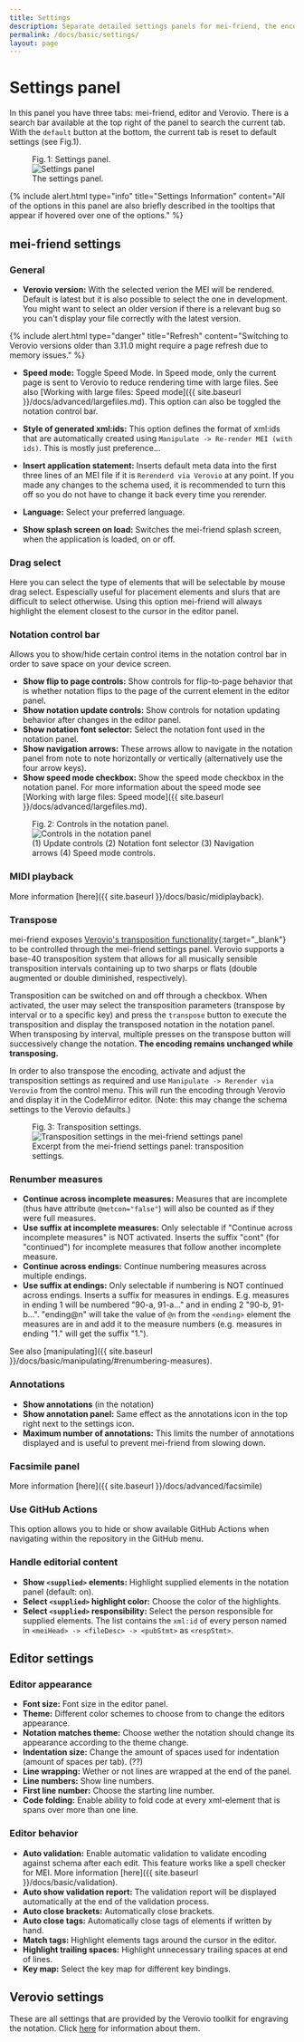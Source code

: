 ```yaml
---
title: Settings
description: Separate detailed settings panels for mei-friend, the encoding editor, and the notation engraver Verovio
permalink: /docs/basic/settings/
layout: page
---
```

# Settings panel

In this panel you have three tabs: mei-friend, editor and Verovio. There is a search bar available at the top right of the panel to search the current tab. With the `default` button at the bottom, the current tab is reset to default settings (see Fig.1).

<figure class="halfwidth">
    <div class="figure-title">Fig.&thinsp;1: Settings panel.</div>
        <img class="figure-img" src="{{ site.baseurl }}/assets/img/settings/settings_panel.PNG" 
            alt="Settings panel" />
    <figcaption class="figure-caption">The settings panel.</figcaption>
</figure>

{% include alert.html type="info" title="Settings Information" content="All of the options in this panel are also briefly described in the tooltips that appear if hovered over one of the options." %}

## mei-friend settings

### General

- **Verovio version:** With the selected verion the MEI will be rendered. Default is latest but it is also possible to select the one in development. You might want to select an older version if there is a relevant bug so you can't display your file correctly with the latest version.

{% include alert.html type="danger" title="Refresh" content="Switching to Verovio versions older than 3.11.0 might require a page refresh due to memory issues." %}

- **Speed mode:** Toggle Speed Mode. In Speed mode, only the current page is sent to Verovio to reduce rendering time with large files. See also [Working with large files: Speed mode]({{ site.baseurl }}/docs/advanced/largefiles.md). This option can also be toggled the notation control bar.

- **Style of generated xml:ids:** This option defines the format of xml:ids that are automatically created using `Manipulate -> Re-render MEI (with ids)`. This is mostly just preference...

- **Insert application statement:** Inserts default meta data into the first three lines of an MEI file if it is ``Rerenderd via Verovio`` at any point. If you made any changes to the schema used, it is recommended to turn this off so you do not have to change it back every time you rerender.

- **Language:** Select your preferred language.

- **Show splash screen on load:** Switches the mei-friend splash screen, when the application is loaded,  on or off.

### Drag select

Here you can select the type of elements that will be selectable by mouse drag select. Espescially useful for placement elements and slurs that are difficult to select otherwise. Using this option mei-friend will always highlight the element closest to the cursor in the editor panel.

### Notation control bar

Allows you to show/hide certain control items in the notation control bar in order to save space on your device screen. 

- **Show flip to page controls:** Show controls for flip-to-page behavior that is whether notation flips to the page of the current element in the editor panel.
- **Show notation update controls:** Show controls for notation updating behavior after changes in the editor panel. 
- **Show notation font selector:** Select the notation font used in the notation panel.
- **Show navigation arrows:** These arrows allow to navigate in the notation panel from note to note horizontally or vertically (alternatively use the four arrow keys).
- **Show speed mode checkbox:** Show the speed mode checkbox in the notation panel. For more information about the speed mode see [Working with large files: Speed mode]({{ site.baseurl }}/docs/advanced/largefiles.md).

<figure class="halfwidth">
    <div class="figure-title">Fig.&thinsp;2: Controls in the notation panel.</div>
        <img class="figure-img" src="{{ site.baseurl }}/assets/img/settings/show_controls.PNG" 
            alt="Controls in the notation panel" />
    <figcaption class="figure-caption">(1) Update controls (2) Notation font selector (3) Navigation arrows (4) Speed mode controls.</figcaption>
</figure>

### MIDI playback

More information [here]({{ site.baseurl }}/docs/basic/midiplayback).

### Transpose
mei-friend exposes [Verovio's transposition functionality](https://book.verovio.org/advanced-topics/transposition.html){:target="_blank"} to be controlled through the mei-friend settings panel. Verovio supports a base-40 transposition system that allows for all musically sensible transposition intervals containing up to two sharps or flats (double augmented or double diminished, respectively). 

Transposition can be switched on and off through a checkbox. When activated, the user may select the transposition parameters (transpose by interval or to a specific key) and press the ``transpose`` button to execute the transposition and display the transposed notation in the notation panel. When transposing by interval, multiple presses on the transpose button will successively change the notation. **The encoding remains unchanged while transposing.** 

In order to also transpose the encoding, activate and adjust the transposition settings as required and use ``Manipulate -> Rerender via Verovio`` from the control menu. This will run the encoding through Verovio and display it in the CodeMirror editor. (Note: this may change the schema settings to the Verovio defaults.)

<figure class="thirdwidth">
    <div class="figure-title">Fig.&thinsp;3: Transposition settings.</div>
        <img class="figure-img" src="{{ site.baseurl }}/assets/img/settings/mei-friend-transposition-settings.png" 
            alt="Transposition settings in the mei-friend settings panel" />
    <figcaption class="figure-caption">Excerpt from the mei-friend settings panel: transposition settings.</figcaption>
</figure>


### Renumber measures

- **Continue across incomplete measures:** Measures that are incomplete (thus have attribute `@metcon="false"`) will also be counted as if they were full measures.
- **Use suffix at incomplete measures:** Only selectable if "Continue across incomplete measures" is NOT activated. Inserts the suffix "cont" (for "continued") for incomplete measures that follow another incomplete measure.
- **Continue across endings:** Continue numbering measures across multiple endings.
- **Use suffix at endings:** Only selectable if numbering is NOT continued across endings. Inserts a suffix for measures in endings. E.g. measures in ending 1 will be numbered "90-a, 91-a..." and in ending 2 "90-b, 91-b...". "ending@n" will take the value of `@n` from the `<ending>` element the measures are in and add it to the measure numbers (e.g. measures in ending "1." will get the suffix "1.").

See also [manipulating]({{ site.baseurl }}/docs/basic/manipulating/#renumbering-measures).

### Annotations

- **Show annotations** (in the notation) 
- **Show annotation panel:** Same effect as the annotations icon in the top right next to the settings icon.
- **Maximum number of annotations:** This limits the number of annotations displayed and is useful to prevent mei-friend from slowing down.

### Facsimile panel

More information [here]({{ site.baseurl }}/docs/advanced/facsimile)

### Use GitHub Actions

This option allows you to hide or show available GitHub Actions when navigating within the repository in the GitHub menu.

### Handle editorial content

- **Show `<supplied>` elements:** Highlight supplied elements in the notation panel (default: on).
- **Select `<supplied>` highlight color:** Choose the color of the highlights.
- **Select `<supplied>` responsibility:** Select the person responsible for  supplied elements. The list contains the `xml:id` of every person named in `<meiHead> -> <fileDesc> -> <pubStmt>` as `<respStmt>`.

## Editor settings

### Editor appearance

- **Font size:** Font size in the editor panel.
- **Theme:** Different color schemes to choose from to change the editors appearance.
- **Notation matches theme:** Choose wether the notation should change its appearance according to the theme change.
- **Indentation size:** Change the amount of spaces used for indentation (amount of spaces per tab). (??)
- **Line wrapping:** Wether or not lines are wrapped at the end of the panel.
- **Line numbers:** Show line numbers.
- **First line number:** Choose the starting line number.
- **Code folding:** Enable ability to fold code at every xml-element that is spans over more than one line.

### Editor behavior

- **Auto validation:** Enable automatic validation to validate encoding against schema after each edit. This feature works like a spell checker for MEI. More information [here]({{ site.baseurl }}/docs/basic/validation).
- **Auto show validation report:** The validation report will be displayed automatically at the end of the validation process.
- **Auto close brackets:** Automatically close brackets.
- **Auto close tags:** Automatically close tags of elements if written by hand.
- **Match tags:** Highlight elements tags around the cursor in the editor.
- **Highlight trailing spaces:** Highlight unnecessary trailing spaces at end of lines.
- **Key map:** Select the key map for different key bindings.

## Verovio settings

These are all settings that are provided by the Verovio toolkit for engraving the notation. Click [here](https://book.verovio.org/toolkit-reference/toolkit-options.html) for information about them.
